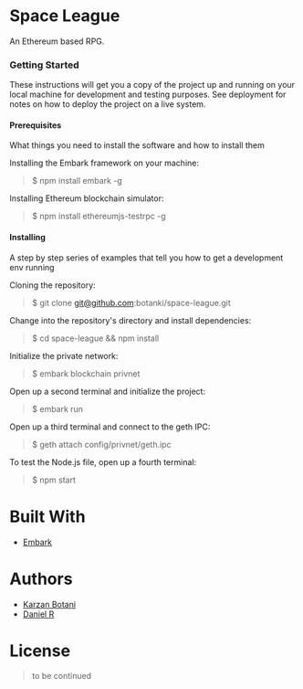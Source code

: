 # Space League
An Ethereum based RPG.

### Getting Started
These instructions will get you a copy of the project up and running on your local machine for development and testing purposes. See deployment for notes on how to deploy the project on a live system.

#### Prerequisites
What things you need to install the software and how to install them

Installing the Embark framework on your machine:
> $ npm install embark -g

Installing Ethereum blockchain simulator:
> $ npm install ethereumjs-testrpc -g

#### Installing
A step by step series of examples that tell you how to get a development env running

Cloning the repository:
> $ git clone git@github.com:botanki/space-league.git

Change into the repository's directory and install dependencies:
> $ cd space-league && npm install

Initialize the private network:
> $ embark blockchain privnet

Open up a second terminal and initialize the project:
> $ embark run

Open up a third terminal and connect to the geth IPC:
> $ geth attach config/privnet/geth.ipc

To test the Node.js file, open up a fourth terminal:
> $ npm start

# Built With
* [Embark](https://github.com/embark-framework/embark)

# Authors
* [Karzan Botani](https://github.com/botanki)
* [Daniel R](https://github.com/DanielRX)

# License
> to be continued